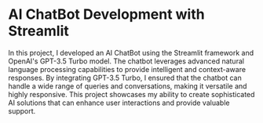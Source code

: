 # AI ChatBot Development with Streamlit  
In this project, I developed an AI ChatBot using the Streamlit framework and OpenAI's GPT-3.5 Turbo model. The chatbot leverages advanced natural language processing capabilities to provide intelligent and context-aware responses. By integrating GPT-3.5 Turbo, I ensured that the chatbot can handle a wide range of queries and conversations, making it versatile and highly responsive. This project showcases my ability to create sophisticated AI solutions that can enhance user interactions and provide valuable support.
